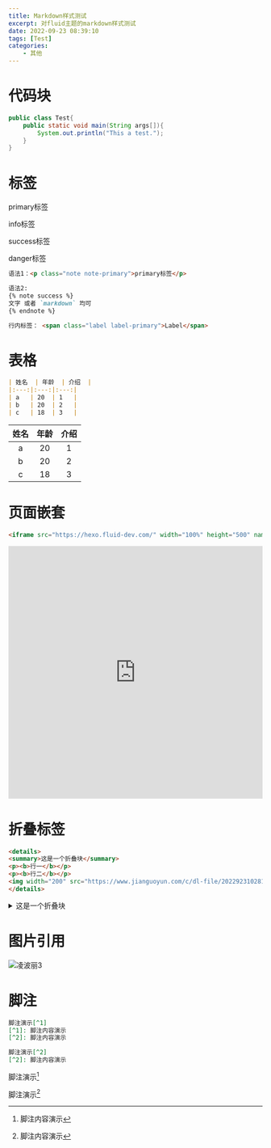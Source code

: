 ```yaml
---
title: Markdown样式测试
excerpt: 对fluid主题的markdown样式测试
date: 2022-09-23 08:39:10
tags: [Test]
categories: 
    - 其他
---
```


# 代码块

```java
public class Test{
    public static void main(String args[]){
        System.out.println("This a test.");
    }
}
```

# 标签

<p class="note note-primary">primary标签</p>

<p class="note note-info">info标签</p>

<p class="note note-success">success标签</p>

<p class="note note-danger">danger标签</p>

```markdown
语法1：<p class="note note-primary">primary标签</p>

语法2: 
{% note success %}
文字 或者 `markdown` 均可
{% endnote %}

行内标签： <span class="label label-primary">Label</span>
```

# 表格

```markdown
| 姓名  | 年龄  | 介绍  |
|:---:|:---:|:---:|
| a   | 20  | 1   |
| b   | 20  | 2   |
| c   | 18  | 3   |
```

| 姓名  | 年龄  | 介绍  |
|:---:|:---:|:---:|
| a   | 20  | 1   |
| b   | 20  | 2   |
| c   | 18  | 3   |

# 页面嵌套

```markdown
<iframe src="https://hexo.fluid-dev.com/" width="100%" height="500" name="topFrame" scrolling="yes"  noresize="noresize" frameborder="0" id="topFrame"></iframe>
```

<iframe src="https://hexo.fluid-dev.com/" width="100%" height="500" name="topFrame" scrolling="yes"  noresize="noresize" frameborder="0" id="topFrame"></iframe>

# 折叠标签

```markdown
<details>
<summary>这是一个折叠块</summary>
<p><b>行一</b></p>
<p><b>行二</b></p>
<img width="200" src="https://www.jianguoyun.com/c/dl-file/2022923102812.jpg?dt=rin5ma&sd=dlmq2&kv=MTE4NjU5OTA4MUBxcS5jb20&vr=1&ud=7ye0WsQXUj-HvwzVtVeuuWw0Lg28JNzUwHpN3F7Ivw4" alt="wechat">
</details>
```

<details>
<summary>这是一个折叠块</summary>
<p><b>行一</b></p>
<p><b>行二</b></p>
<img src="https://cdn.staticaly.com/gh/sail-Yang/myImage@main/img/凌波丽3.6folue9m3wk0.webp" alt="凌波丽3">
</details>

# 图片引用

![凌波丽3](https://cdn.staticaly.com/gh/sail-Yang/myImage@main/img/凌波丽3.6folue9m3wk0.webp)

# 脚注

```markdown
脚注演示[^1]
[^1]: 脚注内容演示
[^2]: 脚注内容演示

脚注演示[^2]
[^2]: 脚注内容演示
```

脚注演示[^1]
[^1]: 脚注内容演示
[^2]: 脚注内容演示

脚注演示[^2]
[^2]: 脚注内容演示
